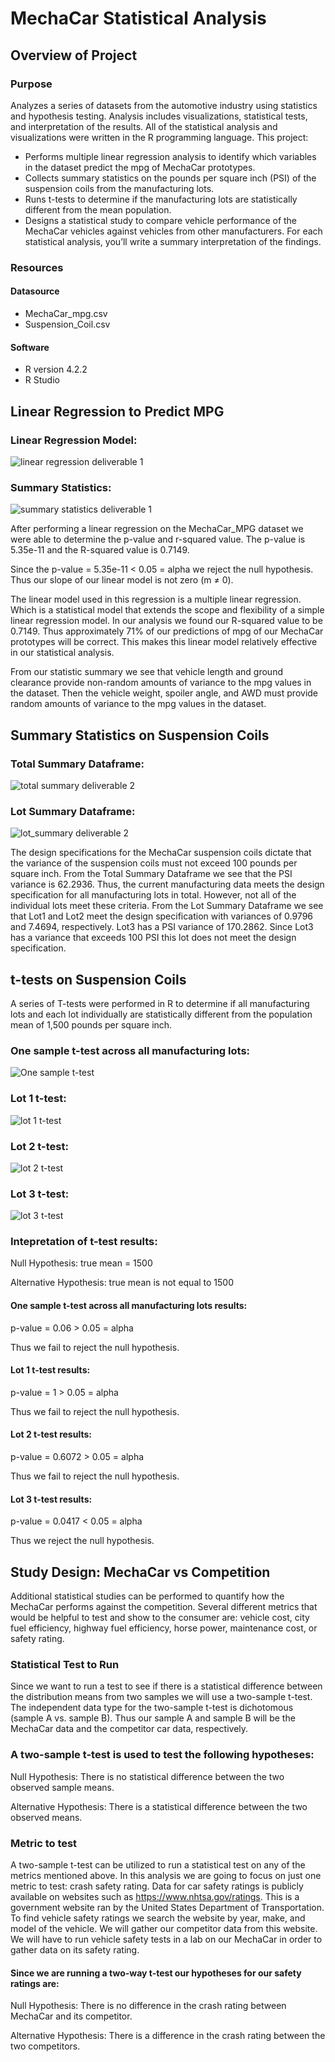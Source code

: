 # MechaCar Statistical Analysis

## Overview of Project
### Purpose

Analyzes a series of datasets from the automotive industry using statistics and hypothesis testing. Analysis includes visualizations, statistical tests, and interpretation of the results. All of the statistical analysis and visualizations were written in the R programming language. This project:
* Performs multiple linear regression analysis to identify which variables in the dataset predict the mpg of MechaCar prototypes.
* Collects summary statistics on the pounds per square inch (PSI) of the suspension coils from the manufacturing lots.
* Runs t-tests to determine if the manufacturing lots are statistically different from the mean population.
* Designs a statistical study to compare vehicle performance of the MechaCar vehicles against vehicles from other manufacturers. For each statistical analysis, you’ll write a summary interpretation of the findings.

### Resources

#### Datasource
* MechaCar_mpg.csv
* Suspension_Coil.csv

#### Software
* R version 4.2.2
* R Studio 
## Linear Regression to Predict MPG

### Linear Regression Model:

![linear regression deliverable 1](https://user-images.githubusercontent.com/111299372/214925601-6bb42c22-d174-4f73-8d6c-28ee143122fc.png)

### Summary Statistics:

![summary statistics deliverable 1](https://user-images.githubusercontent.com/111299372/214925619-12ca7603-96eb-45c1-ba64-50ee43e7d7e8.png)

After performing a linear regression on the MechaCar_MPG dataset we were able to determine the p-value and r-squared value. The p-value is 5.35e-11 and the R-squared value is 0.7149. 

Since the p-value = 5.35e-11 < 0.05 = alpha we reject the null hypothesis. Thus our slope of our linear model is not zero (m ≠ 0). 

The linear model used in this regression is a multiple linear regression. Which is a statistical model that extends the scope and flexibility of a simple linear regression model. 
In our analysis we found our R-squared value to be 0.7149. Thus approximately 71% of our predictions of mpg of our MechaCar prototypes will be correct. This makes this linear model relatively effective in our statistical analysis.

From our statistic summary we see that vehicle length and ground clearance provide non-random amounts of variance to the mpg values in the dataset. Then the vehicle weight, spoiler angle, and AWD must provide random amounts of variance to the mpg values in the dataset. 


## Summary Statistics on Suspension Coils

### Total Summary Dataframe:

![total summary deliverable 2](https://user-images.githubusercontent.com/111299372/214951427-f44bc030-c7cc-4701-b1da-df2c24853bba.png)

### Lot Summary Dataframe:

![lot_summary deliverable 2](https://user-images.githubusercontent.com/111299372/214951499-90ec640d-85fc-494c-a7b9-c5a170b18d22.png)

The design specifications for the MechaCar suspension coils dictate that the variance of the suspension coils must not exceed 100 pounds per square inch. From the Total Summary Dataframe we see that the PSI variance is 62.2936. Thus, the current manufacturing data meets the design specification for all manufacturing lots in total. However, not all of the individual lots meet these criteria. From the Lot Summary Dataframe we see that Lot1 and Lot2 meet the design specification with variances of 0.9796 and 7.4694, respectively. Lot3 has a PSI variance of 170.2862. Since Lot3 has a variance that exceeds 100 PSI this lot does not meet the design specification. 


## t-tests on Suspension Coils

A series of T-tests were performed in R to determine if all manufacturing lots and each lot individually are statistically different from the population mean of 1,500 pounds per square inch. 

### One sample t-test across all manufacturing lots:

![One sample t-test](https://user-images.githubusercontent.com/111299372/215157636-079953b5-d8eb-43d0-a2bd-117ecb5e573e.png)

### Lot 1 t-test:

![lot 1 t-test](https://user-images.githubusercontent.com/111299372/215161452-a0231ead-d616-493e-9643-9c8e734edb79.png)

### Lot 2 t-test:

![lot 2 t-test](https://user-images.githubusercontent.com/111299372/215161472-2d1e1931-6a83-4aba-adcd-fec9f65fbff1.png)

### Lot 3 t-test:

![lot 3 t-test](https://user-images.githubusercontent.com/111299372/215161493-35ee269a-52a8-454f-9a73-1e4ae1560735.png)

### Intepretation of t-test results:

Null Hypothesis: true mean = 1500

Alternative Hypothesis: true mean is not equal to 1500



#### One sample t-test across all manufacturing lots results:

p-value = 0.06 > 0.05 = alpha

Thus we fail to reject the null hypothesis.

#### Lot 1 t-test results:

p-value = 1 > 0.05 = alpha

Thus we fail to reject the null hypothesis. 

#### Lot 2 t-test results:

p-value = 0.6072 > 0.05 = alpha

Thus we fail to reject the null hypothesis.



#### Lot 3 t-test results: 

p-value = 0.0417 < 0.05 = alpha

Thus we reject the null hypothesis. 



## Study Design: MechaCar vs Competition

Additional statistical studies can be performed to quantify how the MechaCar performs against the competition. Several different metrics that would be helpful to test and show to the consumer are: vehicle cost, city fuel efficiency, highway fuel efficiency, horse power, maintenance cost, or safety rating. 

### Statistical Test to Run

Since we want to run a test to see if there is a statistical difference between the distribution means from two samples we will use a two-sample t-test. The independent data type for the two-sample t-test is dichotomous (sample A vs. sample B). Thus our sample A and sample B will be the MechaCar data and the competitor car data, respectively. 

### A two-sample t-test is used to test the following hypotheses:

Null Hypothesis: There is no statistical difference between the two observed sample means.

Alternative Hypothesis: There is a statistical difference between the two observed means.

### Metric to test 

A two-sample t-test can be utilized to run a statistical test on any of the metrics mentioned above. In this analysis we are going to focus on just one metric to test: crash safety rating. Data for car safety ratings is publicly available on websites such as https://www.nhtsa.gov/ratings. This is a government website ran by the United States Department of Transportation. To find vehicle safety ratings we search the website by year, make, and model of the vehicle. We will gather our competitor data from this website. We will have to run vehicle safety tests in a lab on our MechaCar in order to gather data on its safety rating. 

#### Since we are running a two-way t-test our hypotheses for our safety ratings are:

Null Hypothesis: There is no difference in the crash rating between MechaCar and its competitor.

Alternative Hypothesis: There is a difference in the crash rating between the two competitors. 



